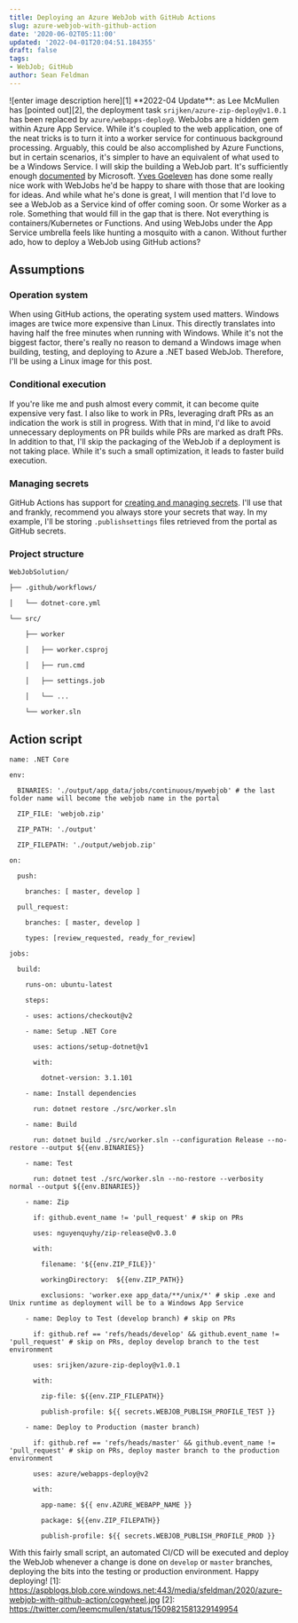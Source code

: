 ```yaml
---
title: Deploying an Azure WebJob with GitHub Actions
slug: azure-webjob-with-github-action
date: '2020-06-02T05:11:00'
updated: '2022-04-01T20:04:51.184355'
draft: false
tags:
- WebJob; GitHub
author: Sean Feldman
---
```

![enter image description here][1]
\*\*2022-04 Update\*\*: as Lee McMullen has [pointed out][2], the deployment task `srijken/azure-zip-deploy@v1.0.1` has been replaced by `azure/webapps-deploy@`.
WebJobs are a hidden gem within Azure App Service. While it's coupled to the web application, one of the neat tricks is to turn it into a worker service for continuous background processing. Arguably, this could be also accomplished by Azure Functions, but in certain scenarios, it's simpler to have an equivalent of what used to be a Windows Service. I will skip the building a WebJob part. It's sufficiently enough [documented](https://docs.microsoft.com/en-us/azure/app-service/webjobs-create) by Microsoft. [Yves Goeleven](https://twitter.com/yvesgoeleven) has done some really nice work with WebJobs he'd be happy to share with those that are looking for ideas. And while what he's done is great, I will mention that I'd love to see a WebJob as a Service kind of offer coming soon. Or some Worker as a role. Something that would fill in the gap that is there. Not everything is containers/Kubernetes or Functions. And using WebJobs under the App Service umbrella feels like hunting a mosquito with a canon. Without further ado, how to deploy a WebJob using GitHub actions?
## Assumptions
### Operation system
When using GitHub actions, the operating system used matters. Windows images are twice more expensive than Linux. This directly translates into having half the free minutes when running with Windows. While it's not the biggest factor, there's really no reason to demand a Windows image when building, testing, and deploying to Azure a .NET based WebJob. Therefore, I'll be using a Linux image for this post.
### Conditional execution
If you're like me and push almost every commit, it can become quite expensive very fast. I also like to work in PRs, leveraging draft PRs as an indication the work is still in progress. With that in mind, I'd like to avoid unnecessary deployments on PR builds while PRs are marked as draft PRs. In addition to that, I'll skip the packaging of the WebJob if a deployment is not taking place. While it's such a small optimization, it leads to faster build execution.
### Managing secrets
GitHub Actions has support for [creating and managing secrets](https://help.github.com/en/actions/configuring-and-managing-workflows/creating-and-storing-encrypted-secrets). I'll use that and frankly, recommend you always store your secrets that way. In my example, I'll be storing `.publishsettings` files retrieved from the portal as GitHub secrets.
### Project structure
```
WebJobSolution/
├── .github/workflows/
│   └── dotnet-core.yml
└── src/
    ├── worker
    │   ├── worker.csproj
    │   ├── run.cmd
    │   ├── settings.job
    │   └── ...
    └── worker.sln
```
## Action script
```
name: .NET Core
env:
  BINARIES: './output/app_data/jobs/continuous/mywebjob' # the last folder name will become the webjob name in the portal
  ZIP_FILE: 'webjob.zip'
  ZIP_PATH: './output'
  ZIP_FILEPATH: './output/webjob.zip'
on:
  push:
    branches: [ master, develop ]
  pull_request:
    branches: [ master, develop ]
    types: [review_requested, ready_for_review]
jobs:
  build:
    runs-on: ubuntu-latest
    steps:
    - uses: actions/checkout@v2
    - name: Setup .NET Core
      uses: actions/setup-dotnet@v1
      with:
        dotnet-version: 3.1.101
    - name: Install dependencies
      run: dotnet restore ./src/worker.sln
    - name: Build
      run: dotnet build ./src/worker.sln --configuration Release --no-restore --output ${{env.BINARIES}}
    - name: Test
      run: dotnet test ./src/worker.sln --no-restore --verbosity normal --output ${{env.BINARIES}}
    - name: Zip
      if: github.event_name != 'pull_request' # skip on PRs
      uses: nguyenquyhy/zip-release@v0.3.0
      with:
        filename: '${{env.ZIP_FILE}}'
        workingDirectory:  ${{env.ZIP_PATH}}
        exclusions: 'worker.exe app_data/**/unix/*' # skip .exe and Unix runtime as deployment will be to a Windows App Service
    - name: Deploy to Test (develop branch) # skip on PRs
      if: github.ref == 'refs/heads/develop' && github.event_name != 'pull_request' # skip on PRs, deploy develop branch to the test environment
      uses: srijken/azure-zip-deploy@v1.0.1
      with:
        zip-file: ${{env.ZIP_FILEPATH}}
        publish-profile: ${{ secrets.WEBJOB_PUBLISH_PROFILE_TEST }}
    - name: Deploy to Production (master branch)
      if: github.ref == 'refs/heads/master' && github.event_name != 'pull_request' # skip on PRs, deploy master branch to the production environment
      uses: azure/webapps-deploy@v2
      with:
        app-name: ${{ env.AZURE_WEBAPP_NAME }}
        package: ${{env.ZIP_FILEPATH}}
        publish-profile: ${{ secrets.WEBJOB_PUBLISH_PROFILE_PROD }}
```
With this fairly small script, an automated CI/CD will be executed and deploy the WebJob whenever a change is done on `develop` or `master` branches, deploying the bits into the testing or production environment. Happy deploying!
[1]: https://aspblogs.blob.core.windows.net:443/media/sfeldman/2020/azure-webjob-with-github-action/cogwheel.jpg
[2]: https://twitter.com/leemcmullen/status/1509821581329149954
